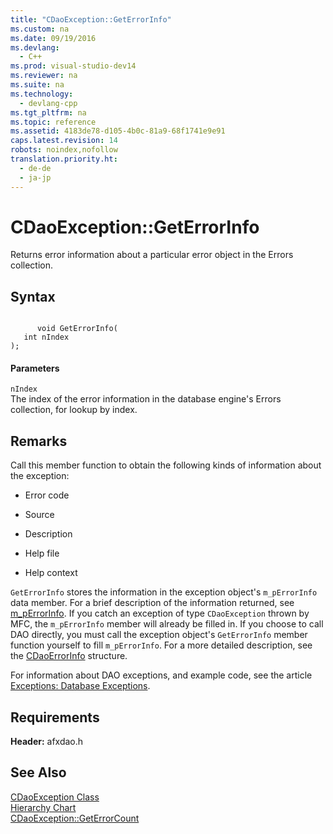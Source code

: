 ```yaml
---
title: "CDaoException::GetErrorInfo"
ms.custom: na
ms.date: 09/19/2016
ms.devlang: 
  - C++
ms.prod: visual-studio-dev14
ms.reviewer: na
ms.suite: na
ms.technology: 
  - devlang-cpp
ms.tgt_pltfrm: na
ms.topic: reference
ms.assetid: 4183de78-d105-4b0c-81a9-68f1741e9e91
caps.latest.revision: 14
robots: noindex,nofollow
translation.priority.ht: 
  - de-de
  - ja-jp
---
```

# CDaoException::GetErrorInfo
Returns error information about a particular error object in the Errors collection.  
  
## Syntax  
  
```  
  
      void GetErrorInfo(  
   int nIndex   
);  
```  
  
#### Parameters  
 `nIndex`  
 The index of the error information in the database engine's Errors collection, for lookup by index.  
  
## Remarks  
 Call this member function to obtain the following kinds of information about the exception:  
  
-   Error code  
  
-   Source  
  
-   Description  
  
-   Help file  
  
-   Help context  
  
 `GetErrorInfo` stores the information in the exception object's `m_pErrorInfo` data member. For a brief description of the information returned, see [m_pErrorInfo](../vs140/CDaoException--m_pErrorInfo.md). If you catch an exception of type `CDaoException` thrown by MFC, the `m_pErrorInfo` member will already be filled in. If you choose to call DAO directly, you must call the exception object's `GetErrorInfo` member function yourself to fill `m_pErrorInfo`. For a more detailed description, see the [CDaoErrorInfo](../vs140/CDaoErrorInfo-Structure.md) structure.  
  
 For information about DAO exceptions, and example code, see the article [Exceptions: Database Exceptions](../vs140/Exceptions--Database-Exceptions.md).  
  
## Requirements  
 **Header:** afxdao.h  
  
## See Also  
 [CDaoException Class](../vs140/CDaoException-Class.md)   
 [Hierarchy Chart](../vs140/Hierarchy-Chart.md)   
 [CDaoException::GetErrorCount](../vs140/CDaoException--GetErrorCount.md)